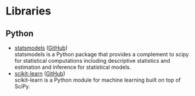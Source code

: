 # Libraries
## Python
- [statsmodels](https://www.statsmodels.org/devel/) ([GitHub](https://github.com/statsmodels/statsmodels))  
  statsmodels is a Python package that provides a complement to scipy for statistical computations including descriptive statistics and estimation and inference for statistical models.
- [scikit-learn](https://scikit-learn.org/) ([GitHub](https://github.com/scikit-learn/scikit-learn))  
  scikit-learn is a Python module for machine learning built on top of SciPy.